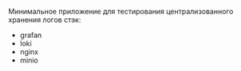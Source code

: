 Минимальное приложение для тестирования централизованного хранения логов
стэк:
- grafan
- loki
- nginx
- minio
